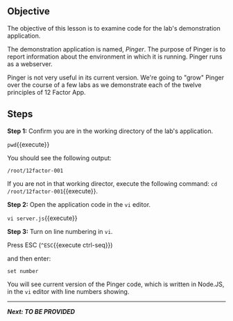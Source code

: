 ## Objective
The objective of this lesson is to examine code for the lab's demonstration application. 

The demonstration application is named, *Pinger*. The purpose of Pinger is to report information about the environment in which it is running. Pinger runs as a webserver.

Pinger is not very useful in its current version. We're going to "grow" Pinger over the course of a few labs as we demonstrate each of the twelve principles of 12 Factor App.

## Steps


**Step 1:** Confirm you are in the working directory of the lab's application.

`pwd`{{execute}}

You should see the following output:

`/root/12factor-001`

If you are not in that working director, execute the following command: `cd /root/12factor-001`{{execute}}.

**Step 2:** Open the application code in the `vi` editor.

`vi server.js`{{execute}}

**Step 3:** Turn on line numbering in `vi`.

Press ESC (`^ESC`{{execute ctrl-seq}})

and then enter:

`set number`

You will see current version of the Pinger code, which is written in Node.JS, in the `vi` editor with line numbers showing.

---

***Next: TO BE PROVIDED***